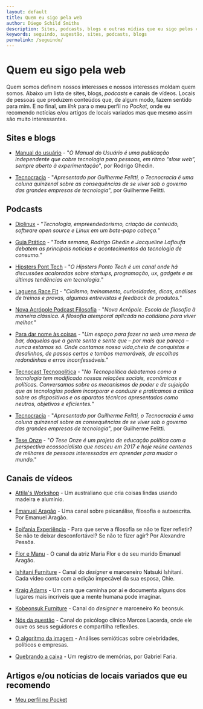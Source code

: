 ```yaml
---
layout: default
title: Quem eu sigo pela web
author: Diego Schild Smiths
description: Sites, podcasts, blogs e outras mídias que eu sigo pelos cantos da web.
keywords: seguindo, sugestão, sites, podcasts, blogs
permalink: /seguindo/
---
```


# Quem eu sigo pela web

Quem somos definem nossos interesses e nossos interesses moldam quem somos. Abaixo um lista de sites, blogs, *podcasts* e canais de vídeos. Locais de pessoas que produzem conteúdos que, de algum modo, fazem sentido para mim. E no final, um *link* para o meu perfil no *Pocket*, onde eu recomendo notícias e/ou artigos de locais variados mas que mesmo assim são muito interessantes.

## Sites e blogs

- [Manual do usuário](https://manualdousuario.net/) - "*O Manual do Usuário é uma publicação independente que cobre tecnologia para pessoas, em ritmo “slow web”, sempre aberto à experimentação*", por Rodrigo Ghedin.

- [Tecnocracia](https://manualdousuario.net/series/tecnocracia/) - "*Apresentado por Guilherme Felitti, o Tecnocracia é uma coluna quinzenal sobre as consequências de se viver sob o governo das grandes empresas de tecnologia*", por Guilherme Felitti.

## Podcasts

- [Diolinux](https://anchor.fm/diolinux/) - "*Tecnologia, empreendedorismo, criação de conteúdo, software open source e Linux em um bate-papo cabeça.*"

- [Guia Prático](https://manualdousuario.net/feed/podcast/guia-pratico/) - "*Toda semana, Rodrigo Ghedin e Jacqueline Lafloufa debatem as principais notícias e acontecimentos da tecnologia de consumo.*"

- [Hipsters Pont Tech](https://hipsters.tech/assinar/) - "*O Hipsters Ponto Tech é um canal onde há discussões acaloradas sobre startups, programação, ux, gadgets e as últimas tendências em tecnologia.*"

- [Laguens Race Fit](https://www.buzzsprout.com/995332) - "*Ciclismo, treinamento, curiosidades, dicas, análises de treinos e provas, algumas entrevistas e feedback de produtos.*"

- [Nova Acrópole Podcast Filosofia](https://nova-acropole.libsyn.com/) - "*Nova Acrópole. Escola de filosofia à maneira clássica. A filosofia atemporal aplicada no cotidiano para viver melhor.*"

- [Para dar nome às coisas](https://anchor.fm/para-dar-nome-as-coisas/) - "*Um espaço para fazer na web uma mesa de bar, daquelas que a gente senta e sente que – por mais que pareça – nunca estamos só. Onde contamos nossa vida,cheia de conquistas e desalinhos, de passos certos e tombos memoráveis, de escolhas redondinhas e erros inconfessáveis.*"

- [Tecnocast Tecnopolítica](https://tecnopolitica.blog.br/) - "*No Tecnopolítica debatemos como a tecnologia tem modificado nossas relações sociais, econômicas e políticas. Conversamos sobre os mecanismos de poder e de sujeição que as tecnologias podem incorporar e conduzir e praticamos a crítica sobre os dispositivos e os aparatos técnicos apresentados como neutros, objetivos e eficientes.*"

- [Tecnocracia](https://manualdousuario.net/series/tecnocracia/) - "*Apresentado por Guilherme Felitti, o Tecnocracia é uma coluna quinzenal sobre as consequências de se viver sob o governo das grandes empresas de tecnologia*", por Guilherme Felitti.

- [Tese Onze](https://teseonze.pinecast.co/) - "*O Tese Onze é um projeto de educação política com a perspectiva ecossocialista que nasceu em 2017 e hoje reúne centenas de milhares de pessoas interessadas em aprender para mudar o mundo.*"

## Canais de vídeos

- [Attila's Workshop](https://www.youtube.com/channel/UCqlxninly36tFP-cXwJI7IQ) - Um australiano que cria coisas lindas usando madeira e alumínio.

- [Emanuel Aragão](https://www.youtube.com/channel/UCKvsjPB1nLXBUpG7SnB0ZFA) - Uma canal sobre psicanálise, filosofia e autoescrita. Por Emanuel Aragão.

- [Epifania Experiência](https://www.youtube.com/channel/UC9gBKATWNtZCRaKGUVQtDWw) - Para que serve a filosofia se não te fizer refletir? Se não te deixar desconfortável? Se não te fizer agir? Por Alexandre Pessôa.

- [Flor e Manu](https://www.youtube.com/channel/UC4W6VRiFbvvZncWAv7T65FA) - O canal da atriz Maria Flor e de seu marido Emanuel Aragão.

- [Ishitani Furniture](https://www.youtube.com/channel/UC7FkqjV8SU5I8FCHXQSQe9Q) - Canal do *designer* e marceneiro Natsuki Ishitani. Cada vídeo conta com a edição impecável da sua esposa, Chie.

- [Kraig Adams](https://www.youtube.com/user/KadamsMedia) - Um cara que caminha por aí e documenta alguns dos lugares mais incríveis que a mente humana pode imaginar.

- [Kobeonsuk Furniture](https://www.youtube.com/channel/UCVOpX2P5wygh7sB1KXgh_5g) - Canal do *designer* e marceneiro Ko beonsuk.

- [Nós da questão](https://www.youtube.com/channel/UC0bD_BYzLStrI_xG7rwMMBw) - Canal do psicólogo clínico Marcos Lacerda, onde ele ouve os seus seguidores e compartilha reflexões.

- [O algoritmo da imagem](https://www.youtube.com/channel/UC2D8M-1psiJWfxj-aTe8pQA) - Análises semióticas sobre celebridades, políticos e empresas.

- [Quebrando a caixa](https://www.youtube.com/channel/UC-aLWCrfZTK0_P4KRe9dQZw) - Um registro de memórias, por Gabriel Faria.

## Artigos e/ou notícias de locais variados que eu recomendo

- [Meu perfil no Pocket](https://getpocket.com/@diegossmiths)

